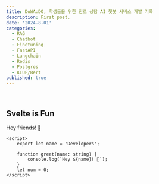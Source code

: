```yaml
---
title: DoWA:DO, 학생들을 위한 진로 상담 AI 챗봇 서비스 개발 기록
description: First post.
date: '2024-8-01'
categories:
  - RAG
  - Chatbot
  - Finetuning
  - FastAPI
  - Langchain
  - Redis
  - Postgres
  - KLUE/Bert
published: true
---
```


<br>

## Svelte is Fun

Hey friends! 👋

```svelte
<script>
	export let name = 'Developers';

	function greet(name: string) {
		console.log(`Hey ${name}! 👋`);
	}
	let num = 0;
</script>
```
